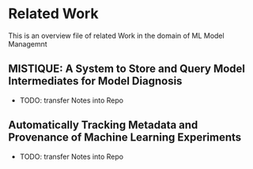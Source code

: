 # Related Work

This is an overview file of related Work in the domain of ML Model Managemnt

## MISTIQUE: A System to Store and Query Model Intermediates for Model Diagnosis
- TODO: transfer Notes into Repo

## Automatically Tracking Metadata and Provenance of Machine Learning Experiments
- TODO: transfer Notes into Repo 

